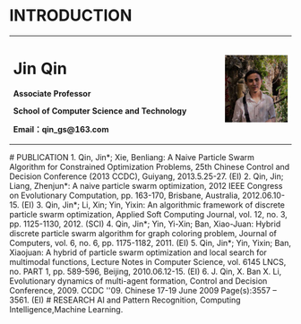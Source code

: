 # INTRODUCTION
<table border="0">
  <tr>
    <td width="75%">
      <h1>Jin Qin</h1>
      <p><b>Associate Professor</b></p>
      <p><b>School of Computer Science and Technology</b></p>
      <p><b>Email：qin_gs@163.com</b></p>
    </td>
    <td width="100%">
      <img src="/2.jpg" width="100%">      
    </td>
  </tr>
</table>
# PUBLICATION
1. Qin, Jin*; Xie, Benliang: A Naive Particle Swarm Algorithm for Constrained Optimization Problems, 25th Chinese Control and Decision Conference (2013 CCDC), Guiyang, 2013.5.25-27. (EI)
2. Qin, Jin; Liang, Zhenjun*: A naive particle swarm optimization, 2012 IEEE Congress on Evolutionary Computation, pp. 163-170, Brisbane, Australia, 2012.06.10-15. (EI)
3. Qin, Jin*; Li, Xin; Yin, Yixin: An algorithmic framework of discrete particle swarm optimization, Applied Soft Computing Journal, vol. 12, no. 3, pp. 1125-1130, 2012. (SCI)
4. Qin, Jin*; Yin, Yi-Xin; Ban, Xiao-Juan: Hybrid discrete particle swarm algorithm for graph coloring problem, Journal of Computers, vol. 6, no. 6, pp. 1175-1182, 2011. (EI)
5. Qin, Jin*; Yin, Yixin; Ban, Xiaojuan: A hybrid of particle swarm optimization and local search for multimodal functions, Lecture Notes in Computer Science, vol. 6145 LNCS, no. PART 1, pp. 589-596, Beijing, 2010.06.12-15. (EI)
6. J. Qin, X. Ban X. Li, Evolutionary dynamics of multi-agent formation, Control and Decision Conference, 2009. CCDC ''09. Chinese 17-19 June 2009 Page(s):3557 – 3561. (EI)
# RESEARCH
AI and Pattern Recognition, Computing Intelligence,Machine Learning.
